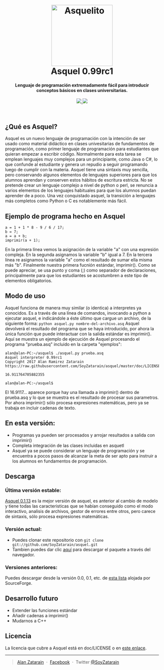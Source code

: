 
<h1 align="center">
  <br>
  <a href="https://asquelito.tumblr.com/"><img src="https://raw.githubusercontent.com/SoyZatarain/asquel/master/icono.png" alt="Asquelito" width="200"></a>
  <br>
  Asquel 0.99rc1
  <br>
</h1>

<h4 align="center">Lenguaje de programación extremadamente fácil para introducir conceptos básicos en clases universitarias.</h4>

<p align="center">
  <a href="https://asquelito.tumblr.com/">
    <img src="https://img.shields.io/badge/Estado-Estable-green.svg">
  </a>
  <a href="https://asquelito.tumblr.com/"><img src="https://img.shields.io/badge/Versi%C3%B3n-0.99rc1-green.svg"></a>
</p>
<br>

## ¿Qué es Asquel?
Asquel es un nuevo lenguaje de programación con la intención de ser usado como material didáctico en clases univesitarias de fundamentos de programación, como primer lenguaje de programación para estudiantes que quieran empezar a escribir código. Normalmente para esta tarea se emplean lenguajes muy complejos para un principiante, como Java o C#, lo que confunde al estudiante y genera un repudio a seguir programando luego de cumplir con la materia. Asquel tiene una sintaxis muy sencilla, pero conservando algunos elementos de lenguajes superiores para que los alumnos aprendan y conserven estos hábitos de escritura estricta. No se pretende crear un lenguaje complejo a nivel de python o perl, se renuncia a varios elementos de los lenguajes habituales para que los alumnos puedan aprender de a poco.
Una vez conquistado asquel, la transición a lenguajes más completos como Python o C es notablemente más fácil.

## Ejemplo de programa hecho en Asquel
```
a = 1 + 1 * 8 - 9 / 6 / 17;
b = 7;
a = a + b;
imprimir(a + 1);
```
En la primera línea vemos la asignación de la variable "a" con una expresión compleja.
En la segunda asignamos la variable "b" igual a 7.
En la tercera línea re asignamos la variable "a" como el resultado de sumar ella misma más "b".
Finalmente nuestra primera fucnión estándar, imprimir().
Como se puede apreciar, se usa punto y coma (;) como separador de declaraciones, principalmente para que los estudiantes se acostumbren a este tipo de elementos obligatorios.

## Modo de uso

Asquel funciona de manera muy similar (o identica) a interpretes ya conocidos. Es a través de una línea de comandos, invocando a python a ejecutar asquel, e indicándole a éste último que cargue un archivo, de la siguiente forma:
`python asquel.py nombre-del-archivo.asq`
Asquel devolverá el resultado del programa que se haya introducido, por ahora la única función que puede interactuar con la salida estándar es imprimir().
Aquí se muestra un ejemplo de ejecución de Asquel procesando el programa "prueba.asq" incluido en la carpeta "ejemplos":

```
alan@alan-PC:~/asquel$ ./asquel.py prueba.asq
Asquel interpreter 0.99rc1
Copyright 2017 Alan Ramirez Zatarain
https://raw.githubusercontent.com/SoyZatarain/asquel/master/doc/LICENSE

16.911764705882355

alan@alan-PC:~/asquel$ 

```
El 16.9117... aparece porque hay una llamada a imprimir() dentro de prueba.asq y lo que se muestra es el resultado de procesar sus parametros.
Por ahora imprimir() sólo procesa expresiones matemáticas, pero ya se trabaja en incluir cadenas de texto.

## En esta versión:

* Programas ya pueden ser procesados y arrojar resultados a salida con imprimir()
* Completa integración de las clases incluidas en asquetl
* Asquel ya se puede considerar un lenguaje de programación y se encuentra a pocos pasos de alcanzar la meta de ser apto para instruir a los alumnos en fundamentos de programación.


## Descarga
### Última versión estable:
[Asquel 0.1.13](https://sourceforge.net/projects/asquel-old/files/asquel-0.1.3.zip/download) es la mejor versión de asquel, es anterior al cambio de modelo y tiene todas las caracteristicas que se habían conseguido como el modo interactivo, analisis de archivos, gestor de errores entre otros, pero carece de sintaxis, sólo procesa expresiones matemáticas.
### Versión actual:
- Puedes clonar este repositorio con `git clone git://github.com/SoyZatarain/asquel.git`
- Tambien puedes dar clic [aquí](https://github.com/SoyZatarain/asquel/archive/master.zip) para descargar el paquete a través del navegador.
### Versiones anteriores:
Puedes descargar desde la versión 0.0, 0.1, etc. de [esta lista](https://sourceforge.net/projects/asquel-old/files/) alojada por SourceForge.

## Desarrollo futuro

* Extender las funciones estándar
* Añadir cadenas a imprimir()
* Mudarnos a C++

## Licencia

La licencia que cubre a Asquel está en doc/LICENSE o en [este enlace](https://raw.githubusercontent.com/SoyZatarain/asquel/master/doc/LICENSE).

---

> [Alan Zatarain](https://soyzatarain.github.io/) &nbsp;&middot;&nbsp;
> [Facebook](https://www.facebook.com/SoyZatarain/) &nbsp;&middot;&nbsp;
> Twitter [@SoyZatarain](https://twitter.com/SoyZatarain)

